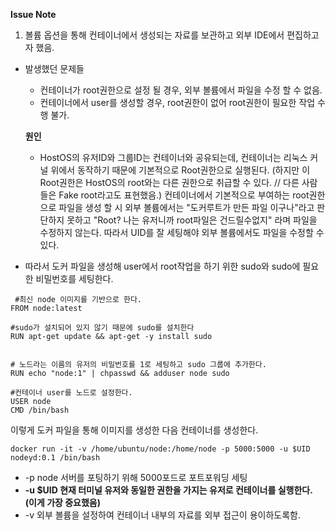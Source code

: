 **Issue Note**</br>
1. 볼륨 옵션을 통해 컨테이너에서 생성되는 자료를 보관하고 외부 IDE에서 편집하고자 했음.
- 발생했던 문제들
  - 컨테이너가 root권한으로 설정 될 경우,  외부 볼륨에서 파일을 수정 할 수 없음. 
  - 컨테이너에서 user를 생성할 경우, root권한이 없어 root권한이 필요한 작업 수행 불가.
 
  **원인**
  - HostOS의 유저ID와 그룹ID는 컨테이너와 공유되는데, 컨테이너는 리눅스 커널 위에서 동작하기 때문에 기본적으로 Root권한으로 실행된다. (하지만 이 Root권한은 HostOS의 root와는 다른 권한으로 취급할 수 있다. // 다른 사람들은 Fake root라고도 표현했음.) 컨테이너에서 기본적으로 부여하는 root권한으로 파일을 생성 할 시 외부 볼륨에서는 "도커루트가 만든 파일 이구나"라고 판단하지 못하고 "Root? 나는 유저니까 root파일은 건드릴수없지" 라며 파일을 수정하지 않는다. 따라서 UID를 잘 세팅해야 외부 볼륨에서도 파일을 수정할 수 있다.
- 따라서 도커 파일을 생성해 user에서 root작업을 하기 위한 sudo와 sudo에 필요한 비밀번호를 세팅한다.
```
 #최신 node 이미지를 기반으로 한다.
FROM node:latest

#sudo가 설치되어 있지 않기 때문에 sudo를 설치한다
RUN apt-get update && apt-get -y install sudo


# 노드라는 이름의 유저의 비밀번호를 1로 세팅하고 sudo 그룹에 추가한다.
RUN echo "node:1" | chpasswd && adduser node sudo

#컨테이너 user를 노드로 설정한다.
USER node
CMD /bin/bash
```
이렇게 도커 파일을 통해 이미지를 생성한 다음 컨테이너를 생성한다.

```
docker run -it -v /home/ubuntu/node:/home/node -p 5000:5000 -u $UID nodeyd:0.1 /bin/bash
```
- -p node 서버를 포팅하기 위해 5000포드로 포트포워딩 세팅
- **-u $UID 현재 터미널 유저와 동일한 권한을 가지는 유저로 컨테이너를 실행한다. (이게 가장 중요했음)**
-  -v 외부 볼륨을 설정하여 컨테이너 내부의 자료를 외부 접근이 용이하도록함.